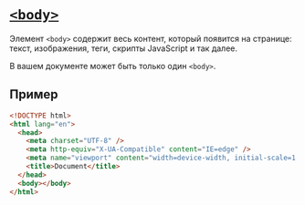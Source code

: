 # [`<body>`](../index.md)

Элемент `<body>` содержит весь контент, который появится на странице: текст, изображения, теги, скрипты JavaScript и так далее.

В вашем документе может быть только один `<body>`.

## Пример

```html
<!DOCTYPE html>
<html lang="en">
  <head>
    <meta charset="UTF-8" />
    <meta http-equiv="X-UA-Compatible" content="IE=edge" />
    <meta name="viewport" content="width=device-width, initial-scale=1.0" />
    <title>Document</title>
  </head>
  <body></body>
</html>
```

